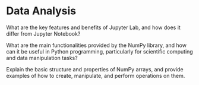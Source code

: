 # Data Analysis

What are the key features and benefits of Jupyter Lab, and how does it differ from Jupyter Notebook?

What are the main functionalities provided by the NumPy library, and how can it be useful in Python programming, particularly for scientific computing and data manipulation tasks?

Explain the basic structure and properties of NumPy arrays, and provide examples of how to create, manipulate, and perform operations on them.
